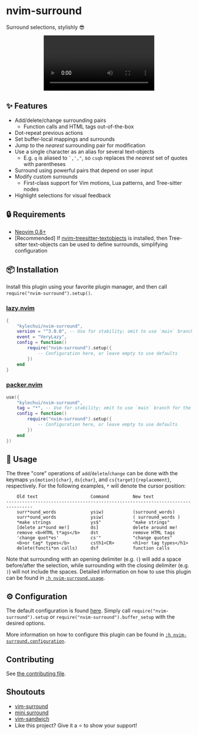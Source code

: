 # nvim-surround

Surround selections, stylishly :sunglasses:

<div align="center">
  <video src="https://user-images.githubusercontent.com/48545987/178679494-c7d58bdd-d8ca-4802-a01c-a9444b8b882f.mp4" type="video/mp4"></video>
</div>

## :sparkles: Features

- Add/delete/change surrounding pairs
  - Function calls and HTML tags out-of-the-box
- Dot-repeat previous actions
- Set buffer-local mappings and surrounds
- Jump to the _nearest_ surrounding pair for modification
- Use a single character as an alias for several text-objects
  - E.g. `q` is aliased to <code>\`,',"</code>, so <code>csqb</code> replaces
    the _nearest_ set of quotes with parentheses
- Surround using powerful pairs that depend on user input
- Modify custom surrounds
  - First-class support for Vim motions, Lua patterns, and Tree-sitter nodes
- Highlight selections for visual feedback

## :lock: Requirements

- [Neovim 0.8+](https://github.com/neovim/neovim/releases)
- \[Recommended] If
  [nvim-treesitter-textobjects](https://github.com/nvim-treesitter/nvim-treesitter-textobjects)
  is installed, then Tree-sitter text-objects can be used to define surrounds,
  simplifying configuration

## :package: Installation

Install this plugin using your favorite plugin manager, and then call
`require("nvim-surround").setup()`.

### [lazy.nvim](https://github.com/folke/lazy.nvim)

```lua
{
    "kylechui/nvim-surround",
    version = "^3.0.0", -- Use for stability; omit to use `main` branch for the latest features
    event = "VeryLazy",
    config = function()
        require("nvim-surround").setup({
            -- Configuration here, or leave empty to use defaults
        })
    end
}
```

### [packer.nvim](https://github.com/wbthomason/packer.nvim)

```lua
use({
    "kylechui/nvim-surround",
    tag = "*", -- Use for stability; omit to use `main` branch for the latest features
    config = function()
        require("nvim-surround").setup({
            -- Configuration here, or leave empty to use defaults
        })
    end
})
```

## :rocket: Usage

The three "core" operations of `add`/`delete`/`change` can be done with the
keymaps `ys{motion}{char}`, `ds{char}`, and `cs{target}{replacement}`,
respectively. For the following examples, `*` will denote the cursor position:

```help
    Old text                    Command         New text
--------------------------------------------------------------------------------
    surr*ound_words             ysiw)           (surround_words)
    surr*ound_words             ysiw(           ( surround_words )
    *make strings               ys$"            "make strings"
    [delete ar*ound me!]        ds]             delete around me!
    remove <b>HTML t*ags</b>    dst             remove HTML tags
    'change quot*es'            cs'"            "change quotes"
    <b>or tag* types</b>        csth1<CR>       <h1>or tag types</h1>
    delete(functi*on calls)     dsf             function calls
```

Note that surrounding with an opening delimiter (e.g. `(`) will add a space before/after
the selection, while surrounding with the closing delimiter (e.g. `)`) will not include
the spaces. Detailed information on how to use this plugin can be found in
[`:h nvim-surround.usage`](https://github.com/kylechui/nvim-surround/blob/main/doc/nvim-surround.txt).

## :gear: Configuration

The default configuration is found
[here](https://github.com/kylechui/nvim-surround/blob/main/lua/nvim-surround/config.lua).
Simply call `require("nvim-surround").setup` or
`require("nvim-surround").buffer_setup` with the desired options.

More information on how to configure this plugin can be found in
[`:h nvim-surround.configuration`](https://github.com/kylechui/nvim-surround/blob/main/doc/nvim-surround.txt).

## Contributing

See
[the contributing file](https://github.com/kylechui/nvim-surround/blob/main/CONTRIBUTING.md).

## Shoutouts

- [vim-surround](https://github.com/tpope/vim-surround)
- [mini.surround](https://github.com/echasnovski/mini.surround)
- [vim-sandwich](https://github.com/machakann/vim-sandwich)
- Like this project? Give it a :star: to show your support!

